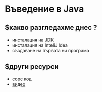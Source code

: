 # Въведение в Java

## $какво разгледахме днес ?
- инсталация на JDK
- инсталация на InteliJ Idea
- създаване на първата ни програма

## $други ресурси
- [сорс код](https://github.com/mihail-petrov/netit-webdev-java/tree/master/2022-2023/%40semester_1/week-01-1/source)
- [видео](https://drive.google.com/file/d/1xg0215OxhnbvIO8UBnDZUxPGPj_C-ufC/view?usp=sharing)
